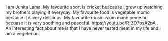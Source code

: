 I am Junita Lama. My favourite sport is cricket beacause i grew up watching my brothers playing it everyday. My favourite food is vegetable momo because it is very delicious. My favourite music is om mane peme ho becuase it is very soothing and peaceful. https://youtu.be/R-ZO7bsA2pA . An interesting fact about me is that I have never tested meat in my life and i am a vegeterian.
